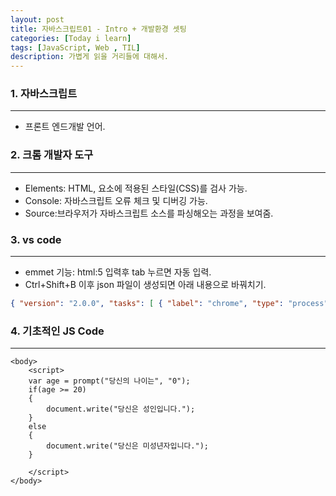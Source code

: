```yaml
---
layout: post
title: 자바스크립트01 - Intro + 개발환경 셋팅
categories: [Today i learn]
tags: [JavaScript, Web , TIL]
description: 가볍게 읽을 거리들에 대해서.
---
```


### 1. 자바스크립트

---

- 프론트 엔드개발 언어.

### 2. 크롬 개발자 도구

---

- Elements: HTML, 요소에 적용된 스타일(CSS)를 검사 가능.
- Console: 자바스크립트 오류 체크 및 디버깅 가능.
- Source:브라우저가 자바스크립트 소스를 파싱해오는 과정을 보여줌.

### 3. vs code

---

- emmet 기능: html:5 입력후 tab 누르면 자동 입력.
- Ctrl+Shift+B 이후 json 파일이 생성되면 아래 내용으로 바꿔치기.

```json
{ "version": "2.0.0", "tasks": [ { "label": "chrome", "type": "process", "command": "내 크롬 경로", "args": [ "${file}" ], "group": { "kind": "build", "isDefault": true } } ] }

```

### 4. 기초적인 JS Code

---

```html5
<body>
    <script>
    var age = prompt("당신의 나이는", "0");
    if(age >= 20)
    {
        document.write("당신은 성인입니다.");
    }
    else
    {
        document.write("당신은 미성년자입니다.");
    }
    
    </script>
</body>
```

